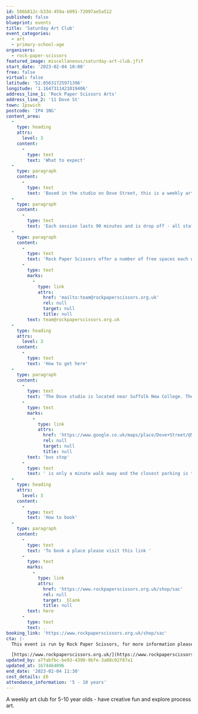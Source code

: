 ```yaml
---
id: 586b812c-b33d-459a-b091-72097ae5a512
published: false
blueprint: events
title: 'Saturday Art Club'
event_categories:
  - art
  - primary-school-age
organisers:
  - rock-paper-scissors
featured_image: miscellaneous/saturday-art-club.jfif
start_date: '2023-02-04 10:00'
free: false
virtual: false
latitude: '52.05631725971396'
longitude: '1.1647311421019406'
address_line_1: 'Rock Paper Scissors Arts'
address_line_2: '11 Dove St'
town: Ipswich
postcode: 'IP4 1NG'
content_area:
  -
    type: heading
    attrs:
      level: 3
    content:
      -
        type: text
        text: 'What to expect'
  -
    type: paragraph
    content:
      -
        type: text
        text: 'Based in the studio on Dove Street, this is a weekly art club for 5-10-year olds, having creative fun and exploring process art.'
  -
    type: paragraph
    content:
      -
        type: text
        text: 'Each session lasts 90 minutes and is drop off - all staff are DBS checked and paediatric first aid qualified, along with safeguarding training. If you would like to see any of these policies, please ask.'
  -
    type: paragraph
    content:
      -
        type: text
        text: 'Rock Paper Scissors offer a number of free spaces each week via our community partners, the price you pay goes towards subsidising these - if you want to find out more, email '
      -
        type: text
        marks:
          -
            type: link
            attrs:
              href: 'mailto:team@rockpaperscissors.org.uk'
              rel: null
              target: null
              title: null
        text: team@rockpaperscissors.org.uk
  -
    type: heading
    attrs:
      level: 3
    content:
      -
        type: text
        text: 'How to get here'
  -
    type: paragraph
    content:
      -
        type: text
        text: 'The Dove studio is located near Suffolk New College. The closest '
      -
        type: text
        marks:
          -
            type: link
            attrs:
              href: 'https://www.google.co.uk/maps/place/Dove+Street/@52.0564079,1.1642675,19.92z/data=!4m12!1m6!3m5!1s0x47d99f35294949e1:0x9c13a67991806071!2sRock+Paper+Scissors+Arts!8m2!3d52.0562172!4d1.1647077!3m4!1s0x47d99f804eaffb61:0x713cff901aa263c9!8m2!3d52.056492!4d1.164362'
              rel: null
              target: null
              title: null
        text: 'bus stop'
      -
        type: text
        text: ' is only a minute walk away and the closest parking is the College Car Park which is free after 18:00 on weekdays. '
  -
    type: heading
    attrs:
      level: 3
    content:
      -
        type: text
        text: 'How to book'
  -
    type: paragraph
    content:
      -
        type: text
        text: 'To book a place please visit this link '
      -
        type: text
        marks:
          -
            type: link
            attrs:
              href: 'https://www.rockpaperscissors.org.uk/shop/sac'
              rel: null
              target: _blank
              title: null
        text: here
      -
        type: text
        text: .
booking_link: 'https://www.rockpaperscissors.org.uk/shop/sac'
cta: |-
  This event is run by Rock Paper Scissors, for more information please get in touch via:

  [https://www.rockpaperscissors.org.uk/](https://www.rockpaperscissors.org.uk/)
updated_by: a7fabfbc-be93-4390-9bfe-3a08c02f87a1
updated_at: 1674464096
end_date: '2023-02-04 11:30'
cost_details: £6
attendance_information: '5 - 10 years'
---
```

A weekly art club for 5-10 year olds - have creative fun and explore process art.